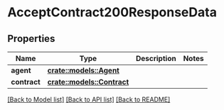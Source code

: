 # AcceptContract200ResponseData

## Properties

Name | Type | Description | Notes
------------ | ------------- | ------------- | -------------
**agent** | [**crate::models::Agent**](Agent.md) |  | 
**contract** | [**crate::models::Contract**](Contract.md) |  | 

[[Back to Model list]](../README.md#documentation-for-models) [[Back to API list]](../README.md#documentation-for-api-endpoints) [[Back to README]](../README.md)


